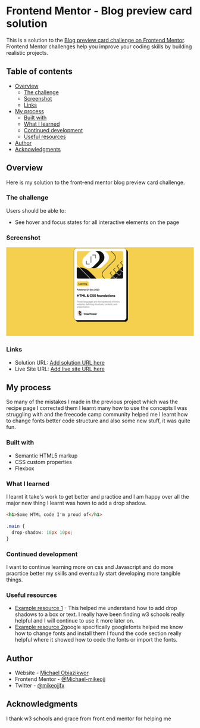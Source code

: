 # Frontend Mentor - Blog preview card solution

This is a solution to the [Blog preview card challenge on Frontend Mentor](https://www.frontendmentor.io/challenges/blog-preview-card-ckPaj01IcS). Frontend Mentor challenges help you improve your coding skills by building realistic projects.

## Table of contents

- [Overview](#overview)
  - [The challenge](#the-challenge)
  - [Screenshot](#screenshot)
  - [Links](#links)
- [My process](#my-process)
  - [Built with](#built-with)
  - [What I learned](#what-i-learned)
  - [Continued development](#continued-development)
  - [Useful resources](#useful-resources)
- [Author](#author)
- [Acknowledgments](#acknowledgments)

## Overview

Here is my solution to the front-end mentor blog preview card challenge.

### The challenge

Users should be able to:

- See hover and focus states for all interactive elements on the page

### Screenshot

![](/blog%20preview%20card%20screenshot.png)

### Links

- Solution URL: [Add solution URL here](https://github.com/Michael-mikeojj/Blog-review-card.git)
- Live Site URL: [Add live site URL here](https://your-live-site-url.com)

## My process

So many of the mistakes I made in the previous project which was the recipe page I corrected them I learnt many how to use the concepts I was struggling with and the freecode camp community helped me I learnt how to change fonts better code structure and also some new stuff, it was quite fun.

### Built with

- Semantic HTML5 markup
- CSS custom properties
- Flexbox

### What I learned

I learnt it take's work to get better and practice and I am happy over all the major new thing I learnt was hown to add a drop shadow.

```html
<h1>Some HTML code I'm proud of</h1>
```

```css
.main {
  drop-shadow: 10px 10px;
}
```

### Continued development

I want to continue learning more on css and Javascript and do more pracrtice better my skills and eventually start developing more tangible things.

### Useful resources

- [Example resource 1](https://www.w3schools.com) - This helped me understand how to add drop shadows to a box or text. I really have been finding w3 schools really helpful and I will continue to use it more later on.
- [Example resource 2](https://www.google.com)google specifically googlefonts helped me know how to change fonts and install them I found the code section really helpful where it showed how to code the fonts or import the fonts.

## Author

- Website - [Michael Obiazikwor](https://www.your-site.com)
- Frontend Mentor - [@Michael-mikeojj](https://www.frontendmentor.io/profile/Michael-mikeojj)
- Twitter - [@mikeojjfx](https://www.twitter.com/mikeojjfx)

## Acknowledgments

I thank w3 schools and grace from front end mentor for helping me
